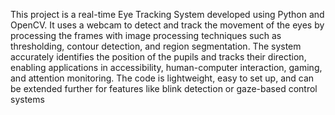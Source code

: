This project is a real-time Eye Tracking System developed using Python and OpenCV. It uses a webcam to detect and track the movement of the eyes by processing the frames with image processing techniques such as thresholding, contour detection, and region segmentation. The system accurately identifies the position of the pupils and tracks their direction, enabling applications in accessibility, human-computer interaction, gaming, and attention monitoring. The code is lightweight, easy to set up, and can be extended further for features like blink detection or gaze-based control systems
